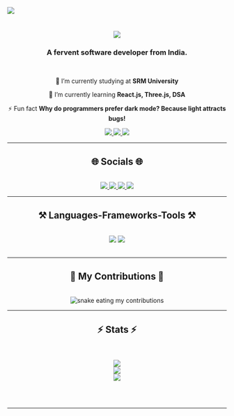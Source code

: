 ![](https://visitcount.itsvg.in/api?id=97-vinash&icon=0&color=12)

<h1 align="center">
    <img src="https://readme-typing-svg.herokuapp.com/?font=Righteous&size=35&center=true&vCenter=true&width=500&height=70&duration=4000&lines=Hi+There!+👋;+I'm+Avinash+Shankar!;" />
</h1>

<h3 align="center">A fervent software developer from India.</h3>

<br/>

<div align="center">
 
 🔭 I’m currently studying at **SRM University**
 
 🌱 I’m currently learning **React.js, Three.js, DSA**

⚡ Fun fact **Why do programmers prefer dark mode? Because light attracts bugs!**

 </div>
 
<div align="center"> 
  <a href="mailto:avinashhhsinghhh@gmail.com">
    <img src="https://img.shields.io/badge/Gmail-333333?style=for-the-badge&logo=gmail&logoColor=red" />
  </a>
  <a href="https://www.linkedin.com/in/avinash-shankar-643809249" target="_blank">
    <img src="https://img.shields.io/badge/LinkedIn-0077B5?style=for-the-badge&logo=linkedin&logoColor=white" target="_blank" />
  </a>
  <a href="" target="_blank">
     <img src="https://img.shields.io/badge/Portfolio-FF5722?style=for-the-badge&logo=todoist&logoColor=white" target="_blank" /> <!-- sqlite, safari, google-chrome are other good icon options -->
  </a>
</div>

 <hr/>
<h2 align="center">🌐 Socials 🌐</h2>
<br/>
<div align="center">
    <a href="https://www.leetcode.com/97_vinash" target="_blank">
        <img src="https://img.shields.io/badge/-LeetCode-FFA116?style=for-the-badge&logo=LeetCode&logoColor=black" />
    </a>
    <a href="https://www.hackerrank.com/profile/avinashhhsinghhh" target="_blank">
        <img src="https://img.shields.io/badge/-Hackerrank-2EC866?style=for-the-badge&logo=HackerRank&logoColor=white" />
    </a>
    <a href="https://www.linkedin.com/in/avinash-shankar-643809249/" target="_blank">
        <img src="https://img.shields.io/badge/linktree-39E09B?style=for-the-badge&logo=linktree&logoColor=white" />
    </a>
    <a href="https://www.youtube.com/channel/UC1e1ZYdr5SBj0iMiK9HOw9Q" target="_blank">
        <img src="https://img.shields.io/badge/YouTube-FF0000?style=for-the-badge&logo=youtube&logoColor=white" />
    </a>
</div>

 <hr/>
 
<h2 align="center">⚒️ Languages-Frameworks-Tools ⚒️</h2>
<br/>
<div align="center">
    <img src="https://skillicons.dev/icons?i=c,cpp,java,python,javascript,nodejs,mysql" />
    <img src="https://skillicons.dev/icons?i=react,github,git,figma,blender,unity,autocad,bootstrap,html,css,tailwind,vscode" /><br>
</div>

<br/>
<hr/>

<div align="center">
  <h2>🐍 My Contributions 🐍</h2>
  <br>
  <img alt="snake eating my contributions" src="https://raw.githubusercontent.com/97-vinash/97-vinash/output/github-contribution-grid-snake.svg" />
  <br/>
</div>

<hr/>

<h2 align="center">⚡ Stats ⚡</h2>
<br>
<div align=center>
    
  ![](https://github-readme-streak-stats.herokuapp.com/?user=97-vinash&theme=dark&hide_border=false)<br/>
  ![](https://github-readme-stats-five-rust-41.vercel.app/api?username=97-vinash&theme=dark&hide_border=false&include_all_commits=true&count_private=true)<br/>
  ![](https://github-readme-stats.vercel.app/api/top-langs/?username=97-vinash&theme=dark&hide_border=false&include_all_commits=true&count_private=true&layout=pie)
  
</div>

<br/><br/>

<hr/>

<br/>

<div align="center">

</div>

<br/>
